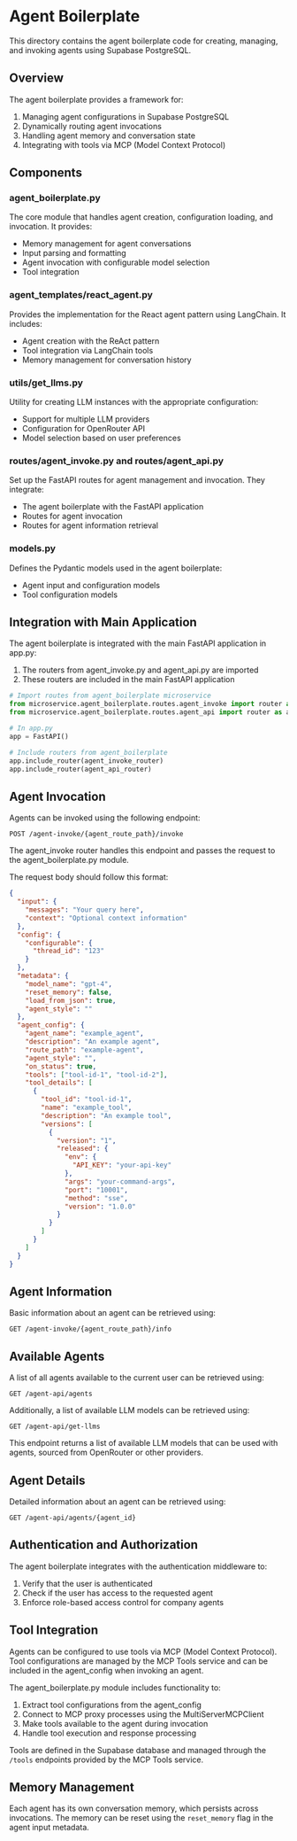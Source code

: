 # Agent Boilerplate

This directory contains the agent boilerplate code for creating, managing, and invoking agents using Supabase PostgreSQL.

## Overview

The agent boilerplate provides a framework for:

1. Managing agent configurations in Supabase PostgreSQL
2. Dynamically routing agent invocations
3. Handling agent memory and conversation state
4. Integrating with tools via MCP (Model Context Protocol)

## Components

### agent_boilerplate.py

The core module that handles agent creation, configuration loading, and invocation. It provides:

- Memory management for agent conversations
- Input parsing and formatting
- Agent invocation with configurable model selection
- Tool integration

### agent_templates/react_agent.py

Provides the implementation for the React agent pattern using LangChain. It includes:

- Agent creation with the ReAct pattern
- Tool integration via LangChain tools
- Memory management for conversation history

### utils/get_llms.py

Utility for creating LLM instances with the appropriate configuration:

- Support for multiple LLM providers
- Configuration for OpenRouter API
- Model selection based on user preferences

### routes/agent_invoke.py and routes/agent_api.py

Set up the FastAPI routes for agent management and invocation. They integrate:

- The agent boilerplate with the FastAPI application
- Routes for agent invocation
- Routes for agent information retrieval

### models.py

Defines the Pydantic models used in the agent boilerplate:

- Agent input and configuration models
- Tool configuration models

## Integration with Main Application

The agent boilerplate is integrated with the main FastAPI application in app.py:

1. The routers from agent_invoke.py and agent_api.py are imported
2. These routers are included in the main FastAPI application

```python
# Import routes from agent_boilerplate microservice
from microservice.agent_boilerplate.routes.agent_invoke import router as agent_invoke_router
from microservice.agent_boilerplate.routes.agent_api import router as agent_api_router

# In app.py
app = FastAPI()

# Include routers from agent_boilerplate
app.include_router(agent_invoke_router)
app.include_router(agent_api_router)
```

## Agent Invocation

Agents can be invoked using the following endpoint:

```
POST /agent-invoke/{agent_route_path}/invoke
```

The agent_invoke router handles this endpoint and passes the request to the agent_boilerplate.py module.

The request body should follow this format:

```json
{
  "input": {
    "messages": "Your query here",
    "context": "Optional context information"
  },
  "config": {
    "configurable": {
      "thread_id": "123"
    }
  },
  "metadata": {
    "model_name": "gpt-4",
    "reset_memory": false,
    "load_from_json": true,
    "agent_style": ""
  },
  "agent_config": {
    "agent_name": "example_agent",
    "description": "An example agent",
    "route_path": "example-agent",
    "agent_style": "",
    "on_status": true,
    "tools": ["tool-id-1", "tool-id-2"],
    "tool_details": [
      {
        "tool_id": "tool-id-1",
        "name": "example_tool",
        "description": "An example tool",
        "versions": [
          {
            "version": "1",
            "released": {
              "env": {
                "API_KEY": "your-api-key"
              },
              "args": "your-command-args",
              "port": "10001",
              "method": "sse",
              "version": "1.0.0"
            }
          }
        ]
      }
    ]
  }
}
```

## Agent Information

Basic information about an agent can be retrieved using:

```
GET /agent-invoke/{agent_route_path}/info
```

## Available Agents

A list of all agents available to the current user can be retrieved using:

```
GET /agent-api/agents
```

Additionally, a list of available LLM models can be retrieved using:

```
GET /agent-api/get-llms
```

This endpoint returns a list of available LLM models that can be used with agents, sourced from OpenRouter or other providers.

## Agent Details

Detailed information about an agent can be retrieved using:

```
GET /agent-api/agents/{agent_id}
```

## Authentication and Authorization

The agent boilerplate integrates with the authentication middleware to:

1. Verify that the user is authenticated
2. Check if the user has access to the requested agent
3. Enforce role-based access control for company agents

## Tool Integration

Agents can be configured to use tools via MCP (Model Context Protocol). Tool configurations are managed by the MCP Tools service and can be included in the agent_config when invoking an agent.

The agent_boilerplate.py module includes functionality to:

1. Extract tool configurations from the agent_config
2. Connect to MCP proxy processes using the MultiServerMCPClient
3. Make tools available to the agent during invocation
4. Handle tool execution and response processing

Tools are defined in the Supabase database and managed through the `/tools` endpoints provided by the MCP Tools service.

## Memory Management

Each agent has its own conversation memory, which persists across invocations. The memory can be reset using the `reset_memory` flag in the agent input metadata.